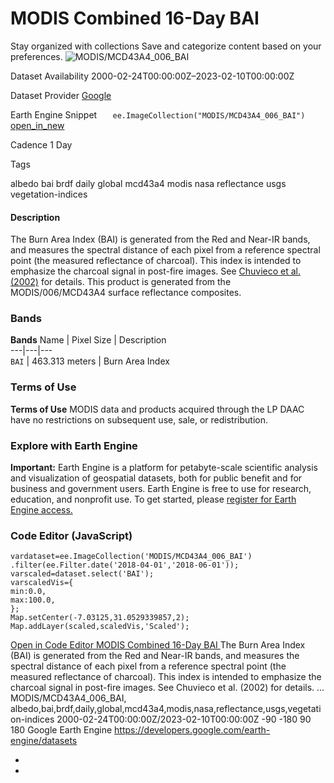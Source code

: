  
#  MODIS Combined 16-Day BAI 
Stay organized with collections  Save and categorize content based on your preferences. 
![MODIS/MCD43A4_006_BAI](https://developers.google.com/earth-engine/datasets/images/MODIS/MODIS_MCD43A4_006_BAI_sample.png) 

Dataset Availability
    2000-02-24T00:00:00Z–2023-02-10T00:00:00Z 

Dataset Provider
     [ Google ](https://earthengine.google.com/) 

Earth Engine Snippet
     `    ee.ImageCollection("MODIS/MCD43A4_006_BAI")   ` [ open_in_new ](https://code.earthengine.google.com/?scriptPath=Examples:Datasets/MODIS/MODIS_MCD43A4_006_BAI) 

Cadence
    1 Day 

Tags
    
albedo
bai
brdf
daily
global
mcd43a4
modis
nasa
reflectance
usgs
vegetation-indices
#### Description
The Burn Area Index (BAI) is generated from the Red and Near-IR bands, and measures the spectral distance of each pixel from a reference spectral point (the measured reflectance of charcoal). This index is intended to emphasize the charcoal signal in post-fire images. See [Chuvieco et al. (2002)](https://www.tandfonline.com/doi/abs/10.1080/01431160210153129) for details. This product is generated from the MODIS/006/MCD43A4 surface reflectance composites.
### Bands
**Bands**
Name | Pixel Size | Description  
---|---|---  
`BAI` |  463.313 meters  | Burn Area Index  
### Terms of Use
**Terms of Use**
MODIS data and products acquired through the LP DAAC have no restrictions on subsequent use, sale, or redistribution.
### Explore with Earth Engine
**Important:** Earth Engine is a platform for petabyte-scale scientific analysis and visualization of geospatial datasets, both for public benefit and for business and government users. Earth Engine is free to use for research, education, and nonprofit use. To get started, please [register for Earth Engine access.](https://console.cloud.google.com/earth-engine)
### Code Editor (JavaScript)
```
vardataset=ee.ImageCollection('MODIS/MCD43A4_006_BAI')
.filter(ee.Filter.date('2018-04-01','2018-06-01'));
varscaled=dataset.select('BAI');
varscaledVis={
min:0.0,
max:100.0,
};
Map.setCenter(-7.03125,31.0529339857,2);
Map.addLayer(scaled,scaledVis,'Scaled');
```
[ Open in Code Editor ](https://code.earthengine.google.com/?scriptPath=Examples:Datasets/MODIS/MODIS_MCD43A4_006_BAI)
[ MODIS Combined 16-Day BAI ](https://developers.google.com/earth-engine/datasets/catalog/MODIS_MCD43A4_006_BAI)
The Burn Area Index (BAI) is generated from the Red and Near-IR bands, and measures the spectral distance of each pixel from a reference spectral point (the measured reflectance of charcoal). This index is intended to emphasize the charcoal signal in post-fire images. See Chuvieco et al. (2002) for details. …
MODIS/MCD43A4_006_BAI, albedo,bai,brdf,daily,global,mcd43a4,modis,nasa,reflectance,usgs,vegetation-indices 
2000-02-24T00:00:00Z/2023-02-10T00:00:00Z
-90 -180 90 180 
Google Earth Engine
https://developers.google.com/earth-engine/datasets
  * [ ](https://doi.org/https://earthengine.google.com/)
  * [ ](https://doi.org/https://developers.google.com/earth-engine/datasets/catalog/MODIS_MCD43A4_006_BAI)



